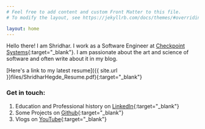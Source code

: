 ```yaml
---
# Feel free to add content and custom Front Matter to this file.
# To modify the layout, see https://jekyllrb.com/docs/themes/#overriding-theme-defaults

layout: home
---
```


Hello there! I am Shridhar. I work as a Software Engineer at [Checkpoint Systems](https://checkpointsystems.com/){:target="_blank"}. I am passionate about the art and science of software and often write about it in my blog.

[Here's a link to my latest resume]({{ site.url }}files/ShridharHegde_Resume.pdf){:target="_blank"}

### Get in touch: 
1. Education and Professional history on [LinkedIn](https://www.linkedin.com/in/ishridharhegde/){:target="_blank"}
2. Some Projects on [Github](https://github.com/ishridharhegde){:target="_blank"}
3. Vlogs on [YouTube](https://www.youtube.com/channel/UCQtIoLg0kZOf920rO5hNiqQ){:target="_blank"}

